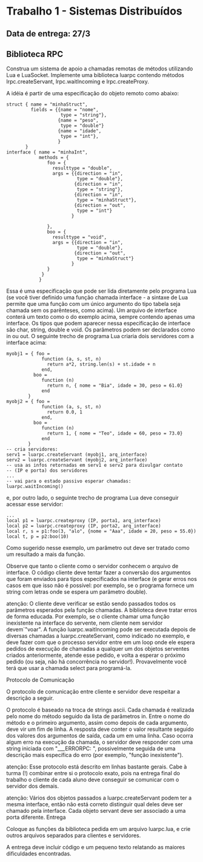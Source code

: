 # Trabalho 1 - Sistemas Distribuídos

## Data de entrega: 27/3

## Biblioteca RPC

Construa um sistema de apoio a chamadas remotas de métodos utilizando Lua e LuaSocket. Implemente uma biblioteca luarpc contendo métodos lrpc.createServant, lrpc.waitIncoming e lrpc.createProxy.

A idéia é partir de uma especificação do objeto remoto como abaixo:

````
struct { name = "minhaStruct",
         fields = {{name = "nome",
                    type = "string"},
                   {name = "peso",
                    type = "double"}
                   {name = "idade",
                    type = "int"},
                   }
       }
interface { name = "minhaInt",
            methods = {
               foo = {
                 resulttype = "double",
                 args = {{direction = "in",
                          type = "double"},
                         {direction = "in",
                          type = "string"},
                         {direction = "in",
                          type = "minhaStruct"},
                         {direction = "out",
                          type = "int"}
                        }

               },
               boo = {
                 resulttype = "void",
                 args = {{direction = "in",
                          type = "double"},
                         {direction = "out",
                          type = "minhaStruct"}
                        }
               }
             }
            }
````
          
Essa é uma especificação que pode ser lida diretamente pelo programa Lua (se você tiver definido uma função chamada interface - a sintaxe de Lua permite que uma função com um único argumento do tipo tabela seja chamada sem os parênteses, como acima). Um arquivo de interface conterá um texto como o do exemplo acima, sempre contendo apenas uma interface. Os tipos que podem aparecer nessa especificação de interface são char, string, double e void. Os parâmetros podem ser declarados como in ou out.
O seguinte trecho de programa Lua criaria dois servidores com a interface acima:

````
myobj1 = { foo = 
             function (a, s, st, n)
               return a*2, string.len(s) + st.idade + n
             end,
          boo = 
             function (n)
               return n, { nome = "Bia", idade = 30, peso = 61.0}
             end
        }
myobj2 = { foo = 
             function (a, s, st, n)
               return 0.0, 1
             end,
          boo = 
             function (n)
               return 1, { nome = "Teo", idade = 60, peso = 73.0}
             end
        }
-- cria servidores:
serv1 = luarpc.createServant (myobj1, arq_interface)
serv2 = luarpc.createServant (myobj2, arq_interface)
-- usa as infos retornadas em serv1 e serv2 para divulgar contato 
-- (IP e porta) dos servidores
...
-- vai para o estado passivo esperar chamadas:
luarpc.waitIncoming()
````

e, por outro lado, o seguinte trecho de programa Lua deve conseguir acessar esse servidor:

````
...
local p1 = luarpc.createproxy (IP, porta1, arq_interface)
local p2 = luarpc.createproxy (IP, porta2, arq_interface)
local r, s = p1:foo(3, "alo", {nome = "Aaa", idade = 20, peso = 55.0})
local t, p = p2:boo(10)
````

Como sugerido nesse exemplo, um parâmetro out deve ser tratado como um resultado a mais da função.

Observe que tanto o cliente como o servidor conhecem o arquivo de interface. O código cliente deve tentar fazer a conversão dos argumentos que foram enviados para tipos especificados na interface (e gerar erros nos casos em que isso não é possível: por exemplo, se o programa fornece um string com letras onde se espera um parâmetro double).

atenção: O cliente deve verificar se estão sendo passados todos os parâmetros esperados pela função chamadas. A biblioteca deve tratar erros de forma educada. Por exemplo, se o cliente chamar uma função inexistente na interface do servente, nem cliente nem servidor devem`"voar".
A função luarpc.waitIncoming pode ser executada depois de diversas chamadas a luarpc.createServant, como indicado no exemplo, e deve fazer com que o processo servidor entre em um loop onde ele espera pedidos de execução de chamadas a qualquer um dos objetos serventes criados anteriormente, atende esse pedido, e volta a esperar o próximo pedido (ou seja, não há concorrência no servidor!). Provavelmente você terá que usar a chamada select para programá-la.

Protocolo de Comunicação

O protocolo de comunicação entre cliente e servidor deve respeitar a descrição a seguir.

O protocolo é baseado na troca de strings ascii. Cada chamada é realizada pelo nome do método seguido da lista de parâmetros in. Entre o nome do método e o primeiro argumento, assim como depois de cada argumento, deve vir um fim de linha. A resposta deve conter o valor resultante seguido dos valores dos argumentos de saída, cada um em uma linha. Caso ocorra algum erro na execução da chamada, o servidor deve responder com uma string iniciada com "___ERRORPC: ", possivelmente seguida de uma descrição mais específica do erro (por exemplo, "função inexistente").

atenção: Esse protocolo está descrito em linhas bastante gerais. Cabe à turma (!) combinar entre si o protocolo exato, pois na entrega final do trabalho o cliente de cada aluno deve conseguir se comunicar com o servidor dos demais.

atenção: Vários dos objetos passados a luarpc.createServant podem ter a mesma interface, então não está correto distinguir qual deles deve ser chamado pela interface. Cada objeto servant deve ser associado a uma porta diferente.
Entrega

Coloque as funções da biblioteca pedida em um arquivo luarpc.lua, e crie outros arquivos separados para clientes e servidores.

A entrega deve incluir código e um pequeno texto relatando as maiores dificuldades encontradas.
